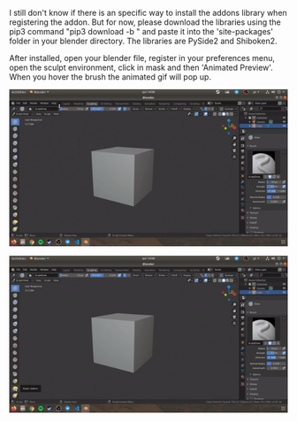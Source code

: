 I still don't know if there is an specific way to install the addons library when registering the addon.
But for now, please download the libraries using the pip3 command "pip3 download -b <your-directory> " and paste it into the 'site-packages' folder in your blender directory.
The libraries are PySide2 and Shiboken2.

After installed, open your blender file, register in your preferences menu, open the sculpt environment, click in mask and then 'Animated Preview'. When you hover the brush the animated gif will pop up.

![](presentation_gifs/tutorial.gif)

![](presentation_gifs/tutorial2.gif)
